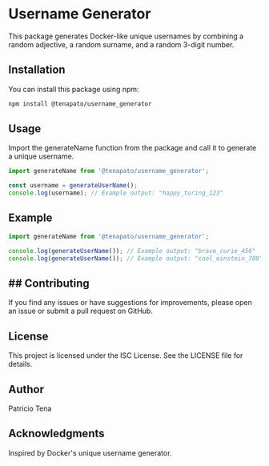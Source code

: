 # Username Generator

This package generates Docker-like unique usernames by combining a random adjective, a random surname, and a random 3-digit number.

## Installation

You can install this package using npm:

```sh
npm install @tenapato/username_generator
```

## Usage

Import the generateName function from the package and call it to generate a unique username.

```js
import generateName from '@tenapato/username_generator';

const username = generateUserName();
console.log(username); // Example output: "happy_turing_123"
```

## Example

```js
import generateName from '@tenapato/username_generator';

console.log(generateUserName()); // Example output: "brave_curie_456"
console.log(generateUserName()); // Example output: "cool_einstein_789"
```

## ## Contributing
If you find any issues or have suggestions for improvements, please open an issue or submit a pull request on GitHub.

## License
This project is licensed under the ISC License. See the LICENSE file for details.

## Author
Patricio Tena

## Acknowledgments
Inspired by Docker's unique username generator.